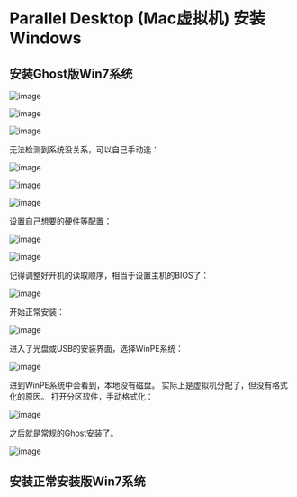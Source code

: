 # Parallel Desktop (Mac虚拟机) 安装Windows


## 安装Ghost版Win7系统

![image](https://user-images.githubusercontent.com/14041622/45351082-e5aa0d80-b5e7-11e8-8457-585a16392fda.png)

![image](https://user-images.githubusercontent.com/14041622/45351118-f65a8380-b5e7-11e8-983d-c7654b9c9621.png)

![image](https://user-images.githubusercontent.com/14041622/45351146-04a89f80-b5e8-11e8-87c6-e82f4c6ef2d8.png)

无法检测到系统没关系，可以自己手动选：

![image](https://user-images.githubusercontent.com/14041622/45351181-19853300-b5e8-11e8-9d62-32193588cec0.png)

![image](https://user-images.githubusercontent.com/14041622/45351194-2144d780-b5e8-11e8-839b-122013aae579.png)



![image](https://user-images.githubusercontent.com/14041622/45351261-55b89380-b5e8-11e8-90dd-f9aa1ac751c0.png)


设置自己想要的硬件等配置：

![image](https://user-images.githubusercontent.com/14041622/45351299-6e28ae00-b5e8-11e8-8eb3-07e562825936.png)


![image](https://user-images.githubusercontent.com/14041622/45351414-b1831c80-b5e8-11e8-8f2f-f00aedae393b.png)


记得调整好开机的读取顺序，相当于设置主机的BIOS了：

![image](https://user-images.githubusercontent.com/14041622/45351684-56055e80-b5e9-11e8-9d08-b137c4030dfc.png)


开始正常安装：

![image](https://user-images.githubusercontent.com/14041622/45351493-e5f6d880-b5e8-11e8-85a2-e08c976f83d8.png)


进入了光盘或USB的安装界面，选择WinPE系统：

![image](https://user-images.githubusercontent.com/14041622/45355464-12175700-b5f3-11e8-8dc0-f24f31925db2.png)


进到WinPE系统中会看到，本地没有磁盘。
实际上是虚拟机分配了，但没有格式化的原因。
打开分区软件，手动格式化：

![image](https://user-images.githubusercontent.com/14041622/45356362-a5518c00-b5f5-11e8-80e2-57d416122b85.png)

之后就是常规的Ghost安装了。

![image](https://user-images.githubusercontent.com/14041622/45356681-88698880-b5f6-11e8-886a-bee9969abf2b.png)



## 安装正常安装版Win7系统

